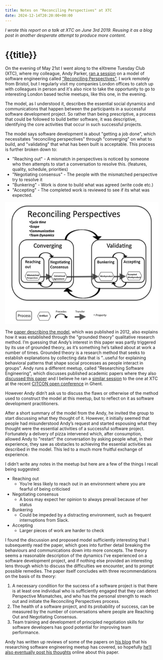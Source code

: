```yaml
---
title: Notes on "Reconciling Perspectives" at XTC
date: 2024-12-14T20:20:00+00:00
---
```

*I wrote this report on a talk at XTC on June 3rd 2019. Reusing it as a blog post in another desperate attempt to produce more content.*

# {{title}}

On the evening of May 21st I went along to the eXtreme Tuesday Club (XTC), where my colleague, Andy Parker, [ran a session](https://www.meetup.com/eXtreme-Tuesday-Club-XTC/events/ncwwmqyzhbcc/) on a model of software engineering called ["Reconciling Perspectives"](http://www.sxf.uevora.pt/wp-content/uploads/2013/03/Adolph_20121.pdf). I work remotely from Bristol, but I regularly visit my companies London offices to catch up with colleagues in person and it's also nice to take the opportunity to go to interesting London based techie meetups, like this one, in the evening.

The model, as I understood it, describes the essential social dynamics and communications that happen between the participants in a successful software development project. So rather than being prescriptive, a process that could be followed to build better software, it was descriptive, identifying the core activities that occur in such successful projects.

The model says software development is about "getting a job done", which necessitates "reconciling perspectives" through "converging" on what to build, and "validating" that what has been built is acceptable. This process is further broken down to:

  * "Reaching out" - A mismatch in perspectives is noticed by someone who then attempts to start a conversation to resolve this. (features, quality, schedule, priorities)
  * "Negotiating consensus" - The people with the mismatched perspective try to resolve it
  * "Bunkering" - Work is done to build what was agreed (write code etc.)
  * "Accepting" - The completed work is reviewed to see if its what was expected.

![diagram](reconciling_perspectives_at_xtc/reconciling_perspectives.png)

The [paper describing the model](http://www.sxf.uevora.pt/wp-content/uploads/2013/03/Adolph_20121.pdf), which was published in 2012, also explains how it was established through the "grounded theory" qualitative research method. I’m guessing that Andy’s interest in this paper was partly triggered by its use of grounded theory, as it’s something he’s talked about at work a number of times. Grounded theory is a research method that seeks to establish explanations by collecting data that is "..useful for explaining behavioral patterns that shape social processes as people interact in groups". Andy runs a different meetup, called "Researching Software Engineering", which discusses published academic papers where they also [discussed this paper](https://www.meetup.com/Researching-Software-Engineering/events/259704281/) and I believe he ran a [similar session](https://twitter.com/Jtf/status/1129679775281418240) to the one at XTC at the recent [CITCON open conference](http://www.citconf.com/ghent2019/) in Ghent.

However Andy didn’t ask us to discuss the flaws or otherwise of the method used to construct the model at this meetup, but to reflect on it as software development practitioners.

After a short summary of the model from the Andy, he invited the group to start discussing what they thought of it. However, it initially seemed that people had misunderstood Andy’s request and started espousing what they thought were the essential activities of a successful software project. Fortunately a delivery of pizza intervened which, after consumption, allowed Andy to "restart" the conversation by asking people what, in their experience, they saw as obstacles to achieving the essential activities as described in the model. This led to a much more fruitful exchange of experience.

I didn’t write any notes in the meetup but here are a few of the things I recall being suggested:

  * Reaching out
    * You’re less likely to reach out in an environment where you are fearful of being criticised
  * Negotiating consensus
    * A boss may expect her opinion to always prevail because of her status
  * Bunkering
    * Could be impeded by a distracting environment, such as frequent interruptions from Slack.
  * Accepting
    * Larger pieces of work are harder to check

I found the discussion and proposed model sufficiently interesting that I subsequently read the paper, which goes into further detail breaking the behaviours and communications down into more concepts. The theory seems a reasonable description of the dynamics I’ve experienced on a software development project, and if nothing else provided an interesting lens through which to discuss the difficulties we encounter, and to prompt possible remedies. The paper itself concludes with three recommendations on the basis of its theory:

  1. A necessary condition for the success of a software project is that there is at least one individual who is sufficiently engaged that they can detect Perspective Mismatches, and who has the personal strength to reach out and initiate the Reconciling Perspectives process.
  1. The health of a software project, and its probability of success, can be measured by the number of conversations where people are Reaching Out and Negotiating Consensus.
  1. Team training and development of principled negotiation skills for software developers has good potential for improving team performance.

Andy has written up reviews of some of the papers on [his blog](https://softwarelifecycle.wordpress.com/) that his researching software engineering meetup has covered, so hopefully [he’ll also eventually post his thoughts](https://twitter.com/aparker42/status/1124599182231261184) online about this paper.
